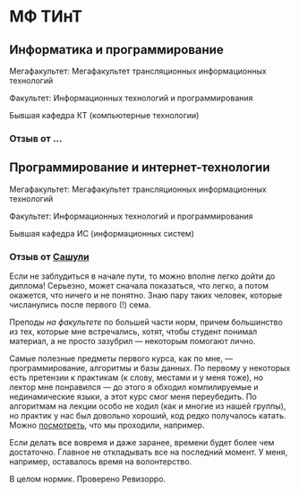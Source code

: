 # МФ ТИнТ

## Информатика и программирование

Мегафакультет: Мегафакультет трансляционных информационных технологий

Факультет: Информационных технологий и программирования

Бывшая кафедра КТ (компьютерные технологии)

### Отзыв от ...


## Программирование и интернет-технологии

Мегафакультет: Мегафакультет трансляционных информационных технологий

Факультет: Информационных технологий и программирования

Бывшая кафедра ИС (информационных систем)

### Отзыв от [Сашули](https://t.me/trall)

Если не заблудиться в начале пути, то можно вполне легко дойти до диплома! Серьезно, может сначала показаться, что легко, а потом окажется, что ничего и не понятно. Знаю пару таких человек, которые числанулись после первого (!) сема.

Преподы *на факультете* по большей части норм, причем большинство из тех, которые мне встречались, хотят, чтобы студент понимал материал, а не просто зазубрил — некоторым помогают лично. 

Самые полезные предметы первого курса, как по мне, — программирование, алгоритмы и базы данных. По первому у некоторых есть претензии к практикам (к слову, местами и у меня тоже), но лектор мне понравился — до этого я обходил компилируемые и нединамические языки, а этот курс смог меня переубедить. По алгоритмам на лекции особо не ходил (как и многие из нашей группы), но практик у нас был довольно хороший, код редко получалось катать. Можно [посмотреть](http://neerc.ifmo.ru/teaching/disalgo/algo/), что мы проходили, например.

Если делать все вовремя и даже заранее, времени будет более чем достаточно. Главное не откладывать все на последний момент. У меня, например, оставалось время на волонтерство.

В целом нормик. Проверено Ревизорро.
